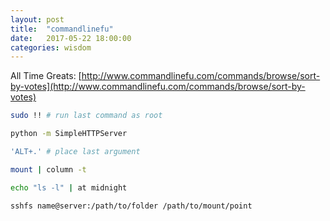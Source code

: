 ```yaml
---
layout: post
title:  "commandlinefu"
date:   2017-05-22 18:00:00
categories: wisdom
---
```


All Time Greats: [http://www.commandlinefu.com/commands/browse/sort-by-votes](http://www.commandlinefu.com/commands/browse/sort-by-votes)

```bash
sudo !! # run last command as root
```

```bash
python -m SimpleHTTPServer
```

```bash
'ALT+.' # place last argument
```

```bash
mount | column -t
```

```bash
echo "ls -l" | at midnight
```

```bash
sshfs name@server:/path/to/folder /path/to/mount/point
```
